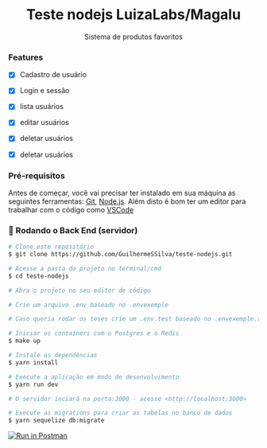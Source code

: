 <h1 align="center">Teste nodejs LuizaLabs/Magalu</h1>

<p align="center">Sistema de produtos favoritos</p>

### Features

- [x] Cadastro de usuário
- [x] Login e sessão
- [x] lista usuários
- [x] editar usuários
- [x] deletar usuários
- [x] deletar usuários


### Pré-requisitos

Antes de começar, você vai precisar ter instalado em sua máquina as seguintes ferramentas:
[Git](https://git-scm.com), [Node.js](https://nodejs.org/en/). 
Além disto é bom ter um editor para trabalhar com o código como [VSCode](https://code.visualstudio.com/)

### 🎲 Rodando o Back End (servidor)

```bash
# Clone este repositório
$ git clone https://github.com/GuilhermeSSilva/teste-nodejs.git

# Acesse a pasta do projeto no terminal/cmd
$ cd teste-nodejs

# Abra o projeto no seu editor de código

# Crie um arquivo .env baseado no .envexemple

# Caso queria rodar os teses crie um .env.test baseado no .envexemple.test

# Iniciar os containers com o Postgres e o Redis
$ make up

# Instale as dependências
$ yarn install

# Execute a aplicação em modo de desenvolvimento
$ yarn run dev

# O servidor inciará na porta:3000 - acesse <http://localhost:3000>

# Execute as migrations para criar as tabelas no banco de dados
$ yarn sequelize db:migrate

```


[![Run in Postman](https://run.pstmn.io/button.svg)](https://app.getpostman.com/run-collection/2ba815c93b6c5f3fd7d8)


  
  
  